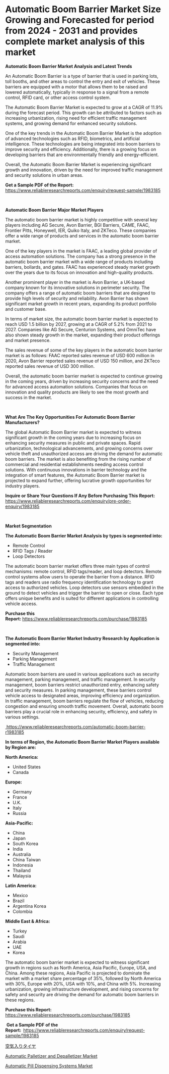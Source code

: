 <p><h1>Automatic Boom Barrier Market Size Growing and Forecasted for period from 2024 - 2031 and provides complete market analysis of this market</h1></p><p><strong>Automatic Boom Barrier Market Analysis and Latest Trends</strong></p>
<p><p>An Automatic Boom Barrier is a type of barrier that is used in parking lots, toll booths, and other areas to control the entry and exit of vehicles. These barriers are equipped with a motor that allows them to be raised and lowered automatically, typically in response to a signal from a remote control, RFID card, or other access control system.</p><p>The Automatic Boom Barrier Market is expected to grow at a CAGR of 11.9% during the forecast period. This growth can be attributed to factors such as increasing urbanization, rising need for efficient traffic management systems, and growing demand for enhanced security solutions.</p><p>One of the key trends in the Automatic Boom Barrier Market is the adoption of advanced technologies such as RFID, biometrics, and artificial intelligence. These technologies are being integrated into boom barriers to improve security and efficiency. Additionally, there is a growing focus on developing barriers that are environmentally friendly and energy-efficient.</p><p>Overall, the Automatic Boom Barrier Market is experiencing significant growth and innovation, driven by the need for improved traffic management and security solutions in urban areas.</p></p>
<p><strong>Get a Sample PDF of the Report:&nbsp;</strong> <a href="https://www.reliableresearchreports.com/enquiry/request-sample/1983185">https://www.reliableresearchreports.com/enquiry/request-sample/1983185</a></p>
<p>&nbsp;</p>
<p><strong>Automatic Boom Barrier Major Market Players</strong></p>
<p><p>The automatic boom barrier market is highly competitive with several key players including AG Secure, Avon Barrier, BGI Barriers, CAME, FAAC, Frontier Pitts, Honeywell, IER, Quiko Italy, and ZKTeco. These companies offer a wide range of products and services in the automatic boom barrier market.</p><p>One of the key players in the market is FAAC, a leading global provider of access automation solutions. The company has a strong presence in the automatic boom barrier market with a wide range of products including barriers, bollards, and gates. FAAC has experienced steady market growth over the years due to its focus on innovation and high-quality products.</p><p>Another prominent player in the market is Avon Barrier, a UK-based company known for its innovative solutions in perimeter security. The company offers a range of automatic boom barriers that are designed to provide high levels of security and reliability. Avon Barrier has shown significant market growth in recent years, expanding its product portfolio and customer base.</p><p>In terms of market size, the automatic boom barrier market is expected to reach USD 1.5 billion by 2027, growing at a CAGR of 5.2% from 2021 to 2027. Companies like AG Secure, Centurion Systems, and OmniTec have also shown steady growth in the market, expanding their product offerings and market presence.</p><p>The sales revenue of some of the key players in the automatic boom barrier market is as follows: FAAC reported sales revenue of USD 600 million in 2020, Avon Barrier reported sales revenue of USD 150 million, and ZKTeco reported sales revenue of USD 300 million.</p><p>Overall, the automatic boom barrier market is expected to continue growing in the coming years, driven by increasing security concerns and the need for advanced access automation solutions. Companies that focus on innovation and quality products are likely to see the most growth and success in the market.</p></p>
<p>&nbsp;</p>
<p><strong>What Are The Key Opportunities For Automatic Boom Barrier Manufacturers?</strong></p>
<p><p>The global Automatic Boom Barrier market is expected to witness significant growth in the coming years due to increasing focus on enhancing security measures in public and private spaces. Rapid urbanization, technological advancements, and growing concerns over vehicle theft and unauthorized access are driving the demand for automatic boom barriers. The market is also benefiting from the rising number of commercial and residential establishments needing access control solutions. With continuous innovations in barrier technology and the integration of smart features, the Automatic Boom Barrier market is projected to expand further, offering lucrative growth opportunities for industry players.</p></p>
<p><strong>Inquire or Share Your Questions If Any Before Purchasing This Report:</strong> <a href="https://www.reliableresearchreports.com/enquiry/pre-order-enquiry/1983185">https://www.reliableresearchreports.com/enquiry/pre-order-enquiry/1983185</a></p>
<p>&nbsp;</p>
<p><strong>Market Segmentation</strong></p>
<p><strong>The Automatic Boom Barrier Market Analysis by types is segmented into:</strong></p>
<p><ul><li>Remote Control</li><li>RFID Tags / Reader</li><li>Loop Detectors</li></ul></p>
<p><p>The automatic boom barrier market offers three main types of control mechanisms: remote control, RFID tags/reader, and loop detectors. Remote control systems allow users to operate the barrier from a distance. RFID tags and readers use radio frequency identification technology to grant access to authorized vehicles. Loop detectors use sensors embedded in the ground to detect vehicles and trigger the barrier to open or close. Each type offers unique benefits and is suited for different applications in controlling vehicle access.</p></p>
<p><strong>Purchase this Report:&nbsp;</strong><a href="https://www.reliableresearchreports.com/purchase/1983185">https://www.reliableresearchreports.com/purchase/1983185</a></p>
<p>&nbsp;</p>
<p><strong>The Automatic Boom Barrier Market Industry Research by Application is segmented into:</strong></p>
<p><ul><li>Security Management</li><li>Parking Management</li><li>Traffic Management</li></ul></p>
<p><p>Automatic boom barriers are used in various applications such as security management, parking management, and traffic management. In security management, boom barriers restrict unauthorized entry, enhancing safety and security measures. In parking management, these barriers control vehicle access to designated areas, improving efficiency and organization. In traffic management, boom barriers regulate the flow of vehicles, reducing congestion and ensuring smooth traffic movement. Overall, automatic boom barriers play a crucial role in enhancing security, efficiency, and safety in various settings.</p></p>
<p><a href="https://www.reliableresearchreports.com/automatic-boom-barrier-r1983185">&nbsp;https://www.reliableresearchreports.com/automatic-boom-barrier-r1983185</a></p>
<p><strong>In terms of Region, the Automatic Boom Barrier Market Players available by Region are:</strong></p>
<p>
    <p> <strong> North America: </strong>
        <ul>
            <li>United States</li>
            <li>Canada</li>
        </ul>
        </p> 
    <p> <strong> Europe: </strong>
        <ul>
            <li>Germany</li>
            <li>France</li>
            <li>U.K.</li>
            <li>Italy</li>
            <li>Russia</li>
        </ul>
        </p> 
    <p> <strong> Asia-Pacific: </strong>
        <ul>
            <li>China</li>
            <li>Japan</li>
            <li>South Korea</li>
            <li>India</li>
            <li>Australia</li>
            <li>China Taiwan</li>
            <li>Indonesia</li>
            <li>Thailand</li>
            <li>Malaysia</li>
        </ul>
        </p> 
    <p> <strong> Latin America: </strong>
        <ul>
            <li>Mexico</li>
            <li>Brazil</li>
            <li>Argentina Korea</li>
            <li>Colombia</li>
        </ul>
        </p> 
    <p> <strong> Middle East & Africa: </strong>
        <ul>
            <li>Turkey</li>
            <li>Saudi</li>
            <li>Arabia</li>
            <li>UAE</li>
            <li>Korea</li>
        </ul>
    </p>
    </p>
<p><p>The automatic boom barrier market is expected to witness significant growth in regions such as North America, Asia Pacific, Europe, USA, and China. Among these regions, Asia Pacific is projected to dominate the market with a market share percentage of 35%, followed by North America with 30%, Europe with 20%, USA with 10%, and China with 5%. Increasing urbanization, growing infrastructure development, and rising concerns for safety and security are driving the demand for automatic boom barriers in these regions.</p></p>
<p><strong>Purchase this Report: </strong><a href="https://www.reliableresearchreports.com/purchase/1983185">https://www.reliableresearchreports.com/purchase/1983185</a></p>
<p>&nbsp;<strong>Get a Sample PDF of the Report:&nbsp;&nbsp;</strong><a href="https://www.reliableresearchreports.com/enquiry/request-sample/1983185">https://www.reliableresearchreports.com/enquiry/request-sample/1983185</a></p>
<p><strong></strong></p>
<p><p><a href="https://github.com/SarahFahey88/Market-Research-Report-List-1/blob/main/873389934146.md">空気入りタイヤ</a></p><p><a href="https://github.com/okotobwrhuteie/Market-Research-Report-List-2/blob/main/automatic-palletizer-and-depalletizer-market.md">Automatic Palletizer and Depalletizer Market</a></p><p><a href="https://github.com/myacatherineblakecaczo9vcsw/Market-Research-Report-List-2/blob/main/automatic-pill-dispensing-systems-market.md">Automatic Pill Dispensing Systems Market</a></p></p>